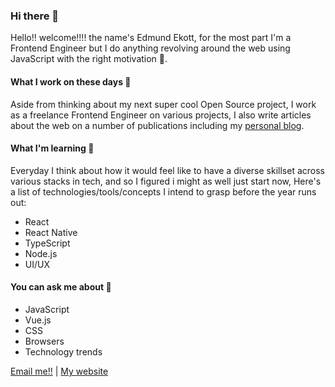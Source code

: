 ### Hi there 👋

<!--
**Edmund1645/edmund1645** is a ✨ _special_ ✨ repository because its `README.md` (this file) appears on your GitHub profile.

Here are some ideas to get you started:

- 🔭 I’m currently working on ...
- 🌱 I’m currently learning ...
- 👯 I’m looking to collaborate on ...
- 🤔 I’m looking for help with ...
- 💬 Ask me about ...
- 📫 How to reach me: ...
- 😄 Pronouns: ...
- ⚡ Fun fact: ...
-->

Hello!! welcome!!!! the name's Edmund Ekott, for the most part I'm a Frontend Engineer but I do anything revolving around the web using JavaScript with the right motivation :new_moon_with_face:.

#### What I work on these days :briefcase:

Aside from thinking about my next super cool Open Source project, I work as a freelance Frontend Engineer on various projects, I also write articles about the web on a number of publications including my [personal blog](https://theninja.blog).

#### What I'm learning :book:

Everyday I think about how it would feel like to have a diverse skillset across various stacks in tech, and so I figured i might as well just start now, Here's a list of technologies/tools/concepts I intend to grasp before the year runs out:
- React
- React Native
- TypeScript
- Node.js
- UI/UX

#### You can ask me about :fax:

- JavaScript
- Vue.js
- CSS
- Browsers
- Technology trends

[Email me!!](mailto:edmund.timfon@gmail.com) | [My website](https://timfon.dev)
